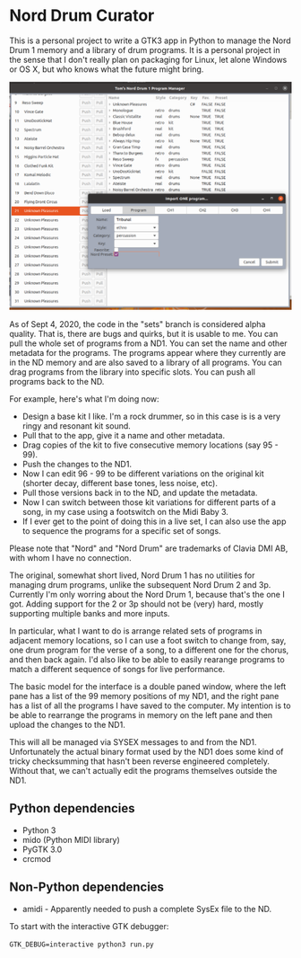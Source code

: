 Nord Drum Curator
=================

This is a personal project to write a GTK3 app in Python to manage the Nord Drum 1 memory and a library of drum programs.  It is a personal project in the sense that I don't really plan on packaging for Linux, let alone Windows or OS X, but who knows what the future might bring.

![Early development screenshot.](https://raw.githubusercontent.com/tom-hoffman/norddrumcurator/master/nd-curator.png)

As of Sept 4, 2020, the code in the "sets" branch is considered alpha quality. That is, there are bugs and quirks, but it is usable to me. You can pull the whole set of programs from a ND1.  You can set the name and other metadata for the programs.  The programs appear where they currently are in the ND memory and are also saved to a library of all programs. You can drag programs from the library into specific slots.  You can push all programs back to the ND.

For example, here's what I'm doing now:

  * Design a base kit I like. I'm a rock drummer, so in this case is is a very ringy and resonant kit sound.
  * Pull that to the app, give it a name and other metadata.
  * Drag copies of the kit to five consecutive memory locations (say 95 - 99).
  * Push the changes to the ND1.
  * Now I can edit 96 - 99 to be different variations on the original kit (shorter decay, different base tones, less noise, etc).
  * Pull those versions back in to the ND, and update the metadata.
  * Now I can switch between those kit variations for different parts of a song, in my case using a footswitch on the Midi Baby 3.
  * If I ever get to the point of doing this in a live set, I can also use the app to sequence the programs for a specific set of songs.

Please note that "Nord" and "Nord Drum" are trademarks of Clavia DMI AB, with whom I have no connection.

The original, somewhat short lived, Nord Drum 1 has no utilities for managing drum programs, unlike the subsequent Nord Drum 2 and 3p. Currently I'm only worring about the Nord Drum 1, because that's the one I got.  Adding support for the 2 or 3p should not be (very) hard, mostly supporting multiple banks and more inputs.

In particular, what I want to do is arrange related sets of programs in adjacent memory locations, so I can use a foot switch to change from, say, one drum program for the verse of a song, to a different one for the chorus, and then back again. I'd also like to be able to easily rearange programs to match a different sequence of songs for live performance.

The basic model for the interface is a double paned window, where the left pane has a list of the 99 memory positions of my ND1, and the right pane has a list of all the programs I have saved to the computer.  My intention is to be able to rearrange the programs in memory on the left pane and then upload the changes to the ND1.

This will all be managed via SYSEX messages to and from the ND1.  Unfortunately the actual binary format used by the ND1 does some kind of tricky checksumming that hasn't been reverse engineered completely.  Without that, we can't actually edit the programs themselves outside the ND1.

Python dependencies
-------------------

 * Python 3
 * mido (Python MIDI library)
 * PyGTK 3.0 
 * crcmod

Non-Python dependencies
-----------------------

 * amidi - Apparently needed to push a complete SysEx file to the ND.


To start with the interactive GTK debugger:

``GTK_DEBUG=interactive python3 run.py``


